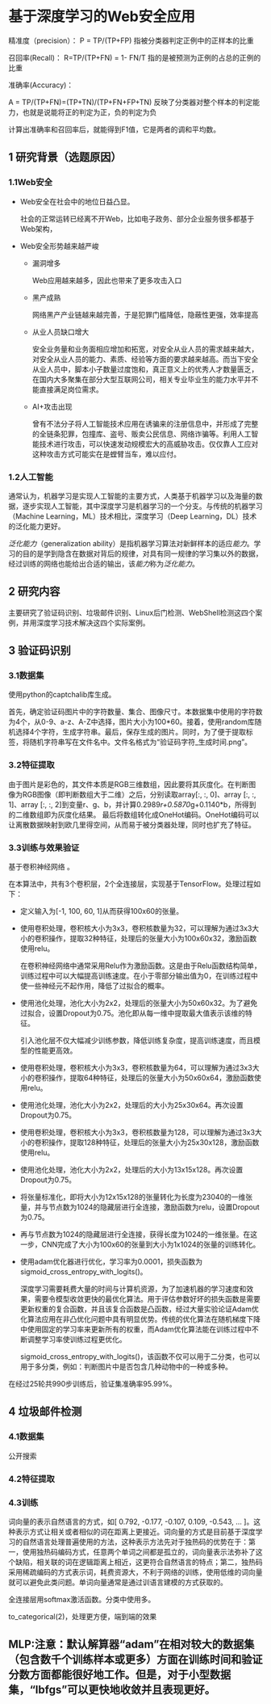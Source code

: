 # 基于深度学习的Web安全应用

精准度（precision）：
P = TP/(TP+FP) 指被分类器判定正例中的正样本的比重

召回率(Recall)：
R=TP/(TP+FN) = 1- FN/T 指的是被预测为正例的占总的正例的比重

准确率(Accuracy)：

A = TP/(TP+FN)=(TP+TN)/(TP+FN+FP+TN) 反映了分类器对整个样本的判定能力，也就是说能将正的判定为正，负的判定为负

计算出准确率和召回率后，就能得到F1值，它是两者的调和平均数。  

## 1 研究背景（选题原因）

### 1.1Web安全

- Web安全在社会中的地位日益凸显。

  社会的正常运转已经离不开Web，比如电子政务、部分企业服务很多都基于Web架构，

- Web安全形势越来越严峻

  - 漏洞增多

    Web应用越来越多，因此也带来了更多攻击入口

  - 黑产成熟

    网络黑产产业链越来越完善，于是犯罪门槛降低，隐蔽性更强，效率提高

  - 从业人员缺口增大

    安全业务量和业务面相应增加和拓宽，对安全从业人员的需求越来越大，对安全从业人员的能力、素质、经验等方面的要求越来越高。而当下安全从业人员中，脚本小子数量过度饱和，真正意义上的优秀人才数量匮乏，在国内大多聚集在部分大型互联网公司，相关专业毕业生的能力水平并不能直接满足岗位需求。  

  - AI+攻击出现

    曾有不法分子将人工智能技术应用在诱骗来的注册信息中，并形成了完整的全链条犯罪，包撞库、盗号、贩卖公民信息、网络诈骗等。利用人工智能技术进行攻击，可以快速发动规模宏大的高威胁攻击。仅仅靠人工应对这种攻击方式可能实在是螳臂当车，难以应付。 

### 1.2人工智能

通常认为，机器学习是实现人工智能的主要方式，人类基于机器学习以及海量的数据，逐步实现人工智能，其中深度学习是机器学习的一个分支。与传统的机器学习（Machine Learning，ML）技术相比，深度学习（Deep Learning，DL）技术的泛化能力更好。 

*泛化能力*（generalization ability）是指机器学习算法对新鲜样本的适应*能力*。学习的目的是学到隐含在数据对背后的规律，对具有同一规律的学习集以外的数据，经过训练的网络也能给出合适的输出，该*能力*称为*泛化能力*。 

## 2 研究内容

主要研究了验证码识别、垃圾邮件识别、Linux后门检测、WebShell检测这四个案例，并用深度学习技术解决这四个实际案例。 

## 3 验证码识别

### 3.1数据集

使用python的captchalib库生成。

首先，确定验证码图片中的字符数量、集合、图像尺寸。本数据集中使用的字符数为4个，从0-9、a-z、A-Z中选择，图片大小为100*60。接着，使用random库随机选择4个字符，生成字符串。最后，保存生成的图片。同时，为了便于提取标签，将随机字符串写在文件名中。文件名格式为“验证码字符_生成时间.png”。 

### 3.2特征提取

由于图片是彩色的，其文件本质是RGB三维数组，因此要将其灰度化。在判断图像为RGB图像（即判断数组大于二维）之后，分别读取array[:, :, 0]、array [:, :, 1]、array [:, :, 2]到变量r、g、b，并计算0.2989*r+0.5870*g+0.1140*b，所得到的二维数组即为灰度化结果。 最后将数组转化成OneHot编码。OneHot编码可以让离散数据映射到欧几里得空间，从而易于被分类器处理，同时也扩充了特征。 

### 3.3训练与效果验证

基于卷积神经网络 。

在本算法中，共有3个卷积层，2个全连接层，实现基于TensorFlow。处理过程如下：

- 定义输入为[-1, 100, 60, 1]从而获得100x60的张量。

- 使用卷积处理，卷积核大小为3x3，卷积核数量为32，可以理解为通过3x3大小的卷积操作，提取32种特征，处理后的张量大小为100x60x32，激励函数使用relu。

  在卷积神经网络中通常采用Relu作为激励函数。这是由于Relu函数结构简单， 训练过程中可以大幅提高训练速度。在小于零部分输出值为0，在训练过程中使一些神经元不起作用，降低了过拟合的概率。

- 使用池化处理，池化大小为2x2，处理后的张量大小为50x60x32。为了避免过拟合，设置Dropout为0.75。池化即从每一维中提取最大值表示该维的特征。

  引入池化层不仅大幅减少训练参数，降低训练复杂度，提高训练速度，而且模型的性能更高效。 

- 使用卷积处理，卷积核大小为3x3，卷积核数量为64，可以理解为通过3x3大小的卷积操作，提取64种特征，处理后的张量大小为50x60x64，激励函数使用relu。

- 使用池化处理，池化大小为2x2，处理后的大小为25x30x64。再次设置Dropout为0.75。

- 使用卷积处理，卷积核大小为3x3，卷积核数量为128，可以理解为通过3x3大小的卷积操作，提取128种特征，处理后的张量大小为25x30x128，激励函数使用relu。

- 使用池化处理，池化大小为2x2，处理后的大小为13x15x128。再次设置Dropout为0.75。

- 将张量标准化，即将大小为12x15x128的张量转化为长度为23040的一维张量，并与节点数为1024的隐藏层进行全连接，激励函数为relu，设置Dropout为0.75。

- 再与节点数为1024的隐藏层进行全连接，获得长度为1024的一维张量。在这一步，CNN完成了大小为100x60的张量到大小为1x1024的张量的训练转化。

- 使用adam优化器进行优化，学习率为0.0001，损失函数为sigmoid_cross_entropy_with_logits()。

  深度学习需要耗费大量的时间与计算机资源，为了加速机器的学习速度和效果，需要令模型收敛更快的最优化算法。用于评估参数好坏的损失函数是需要更新权重的复合函数，并且该复合函数是凸函数，经过大量实验论证Adam优化算法应用在非凸优化问题中具有明显优势。传统的优化算法在随机梯度下降中使用固定的学习率来更新所有的权重，而Adam优化算法能在训练过程中不断调整学习率使训练过程更优化。 

  sigmoid_cross_entropy_with_logits()，该函数不仅可以用于二分类，也可以用于多分类，例如：判断图片中是否包含几种动物中的一种或多种。

在经过25轮共990步训练后，验证集准确率95.99%。

## 4 垃圾邮件检测 

### 4.1数据集

公开搜索

### 4.2特征提取

### 4.3训练

词向量的表示自然语言的方式，如[ 0.792, -0.177, -0.107, 0.109, -0.543, … ]。这种表示方式让相关或者相似的词在距离上更接近。词向量的方式是目前基于深度学习的自然语言处理普遍使用的方法，这种表示方法先对于独热码的优势在于：第一，使用独热码编码方式，任意两个单词之间都是孤立的，词向量表示法弥补了这个缺陷，相关联的词在逻辑距离上相近，这更符合自然语言的特点；第二，独热码采用稀疏编码的方式表示词，耗费资源大，不利于网络的训练，使用低维的词向量就可以避免此类问题。单词向量通常是通过训语言建模的方式获取的。 

全连接层用softmax激活函数。分类中使用多。

to_categorical(2)，处理更方便，端到端的效果



## MLP:注意：默认解算器“adam”在相对较大的数据集（包含数千个训练样本或更多）方面在训练时间和验证分数方面都能很好地工作。但是，对于小型数据集，“lbfgs”可以更快地收敛并且表现更好。 

